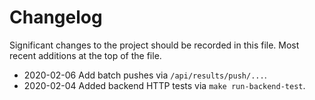 # Changelog

Significant changes to the project should be recorded in this file. Most recent additions at the top of the file.

- 2020-02-06 Add batch pushes via `/api/results/push/...`.
- 2020-02-04 Added backend HTTP tests via `make run-backend-test`.